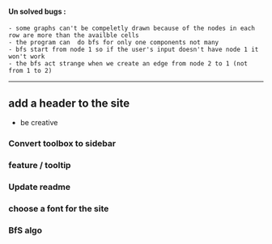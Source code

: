 #### Un solved bugs :
    - some graphs can't be compeletly drawn because of the nodes in each row are more than the availble cells
    - the program can  do bfs for only one components not many
    - bfs start from node 1 so if the user's input doesn't have node 1 it won't work 
    - the bfs act strange when we create an edge from node 2 to 1 (not from 1 to 2)
-----


## add a header to the site
- be creative
### Convert toolbox to sidebar
### feature / tooltip
### Update readme
### choose a font for the site
### BfS algo





